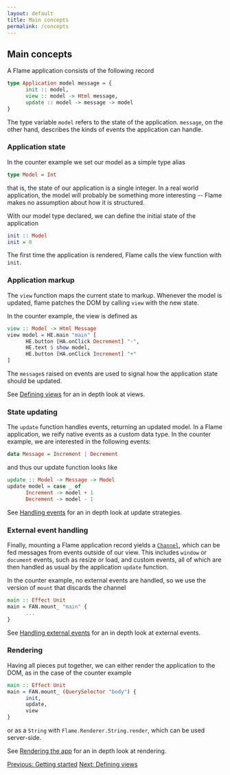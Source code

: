 ```yaml
---
layout: default
title: Main concepts
permalink: /concepts
---
```


## Main concepts

A Flame application consists of the following record
```haskell
type Application model message = {
      init :: model,
      view :: model -> Html message,
      update :: model -> message -> model
}
```
The type variable `model` refers to the state of the application. `message`, on the other hand, describes the kinds of events the application can handle.

### Application state

In the counter example we set our model as a simple type alias
```haskell
type Model = Int
```
that is, the state of our application is a single integer. In a real world application, the model will probably be something more interesting -- Flame makes no assumption about how it is structured.

With our model type declared, we can define the initial state of the application
```haskell
init :: Model
init = 0
```
The first time the application is rendered, Flame calls the view function with `init`.

### Application markup

The `view` function maps the current state to markup. Whenever the model is updated, flame patches the DOM by calling `view` with the new state.

In the counter example, the view is defined as
```haskell
view :: Model -> Html Message
view model = HE.main "main" [
      HE.button [HA.onClick Decrement] "-",
      HE.text $ show model,
      HE.button [HA.onClick Increment] "+"
]
```
The `message`s raised on events are used to signal how the application state should be updated.

See [Defining views](views) for an in depth look at views.

### State updating

The `update` function handles events, returning an updated model. In a Flame application, we reify native events as a custom data type. In the counter example, we are interested in the following events:
```haskell
data Message = Increment | Decrement
```
and thus our update function looks like
```haskell
update :: Model -> Message -> Model
update model = case _ of
      Increment -> model + 1
      Decrement -> model - 1
```

See [Handling events](events) for an in depth look at update strategies.

### External event handling

Finally, mounting a Flame application record yields a [`Channel`](https://pursuit.purescript.org/packages/purescript-signal/10.1.0/docs/Signal.Channel), which can be fed messages from events outside of our view. This includes `window` or `document` events, such as resize or load, and custom events, all of which are then handled as usual by the application `update` function.

In the counter example, no external events are handled, so we use the version of `mount` that discards the channel
```haskell
main :: Effect Unit
main = FAN.mount_ "main" {
      ...
}
```

See [Handling external events](events#handling-external-events) for an in depth look at external events.

### Rendering

Having all pieces put together, we can either render the application to the DOM, as in the case of the counter example
```haskell
main :: Effect Unit
main = FAN.mount_ (QuerySelector "body") {
      init,
      update,
      view
}
```
or as a `String` with `Flame.Renderer.String.render`, which can be used server-side.

See [Rendering the app](rendering) for an in depth look at rendering.

<a href="/index" class="direction previous">Previous: Getting started</a>
<a href="/views" class="direction">Next: Defining views</a>
